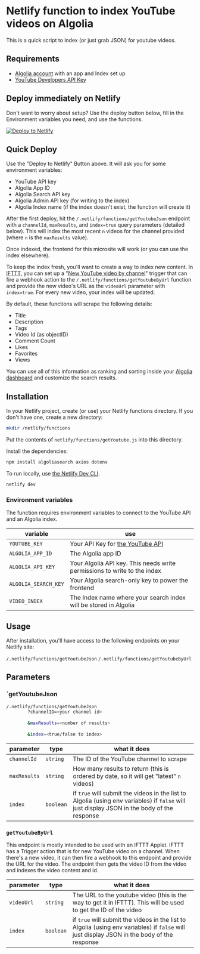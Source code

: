 # Netlify function to index YouTube videos on Algolia

This is a quick script to index (or just grab JSON) for youtube videos.

## Requirements

* [Algolia account](https://algolia.com/signup?utm_source=social&utm_medium=github&utm_campaign=devrel_youtube&utm_id=integrations) with an app and Index set up
* [YouTube Developers API Key](https://developers.google.com/youtube/v3)

## Deploy immediately on Netlify

Don't want to worry about setup? Use the deploy button below, fill in the Environment variables you need, and use the functions.

[![Deploy to Netlify](https://www.netlify.com/img/deploy/button.svg)](https://app.netlify.com/start/deploy?repository=https://github.com/brob/netlify-youtube-ingest)

## Quick Deploy

Use the "Deploy to Netlify" Button above. It will ask you for some environment variables:

* YouTube API key
* Algolia App ID
* Algolia Search API key
* Algolia Admin API key (for writing to the index)
* Algolia Index name (if the index doesn't exist, the function will create it)

After the first deploy, hit the `/.netlify/functions/getYoutubeJson` endpoint with a `channelId`, `maxResults`, and `index=true` query parameters (detailed below). This will index the most recent `n` videos for the channel provided (where `n` is the `maxResults` value).

Once indexed, the frontend for this microsite will work (or you can use the index elsewhere). 

To keep the index fresh, you'll want to create a way to index new content. In [IFTTT](https://ifttt.com), you can set up a "[New YouTube video by channel](https://ifttt.com/youtube/triggers/new_video_by_channel)" trigger that can fire a webhook action to the `/.netlify/functions/getYoutubeByUrl` function and provide the new video's URL as the `videoUrl` parameter with `index=true`. For every new video, your index will be updated.

By default, these functions will scrape the following details:

* Title
* Description
* Tags
* Video Id (as objectID)
* Comment Count
* Likes
* Favorites
* Views

You can use all of this information as ranking and sorting inside your [Algolia dashboard](https://www.algolia.com/dashboard) and customize the search results.

## Installation

In your Netlify project, create (or use) your Netlify functions directory. If you don't have one, create a new directory:

```sh
mkdir /netlify/functions
```

Put the contents of `netlify/functions/getYoutube.js` into this directory.

Install the dependencies:

```sh
npm install algoliasearch axios dotenv
```

To run locally, use [the Netlify Dev CLI](https://www.netlify.com/products/dev/).

```sh
netlify dev
```

### Environment variables

The function requires environment variables to connect to the YouTube API and an Algolia index.

|variable|use|
|--------|---|
|`YOUTUBE_KEY`| Your API Key for [the YouTube API](https://developers.google.com/youtube/v3)|
|`ALGOLIA_APP_ID`| The Algolia app ID |
|`ALGOLIA_API_KEY`| Your Algolia API key. This needs write permissions to write to the index |
|`ALGOLIA_SEARCH_KEY`| Your Algolia search-only key to power the frontend |
|`VIDEO_INDEX`| The Index name where your search index will be stored in Algolia |
 
## Usage

After installation, you'll have access to the following endpoints on your Netlify site:

`/.netlify/functions/getYoutubeJson`
`/.netlify/functions/getYoutubeByUrl`
## Parameters 

### `getYoutubeJson

```sh
/.netlify/functions/getYoutubeJson
        ?channelID=<your channel id>
        
        &maxResults=<number of results>
        
        &index=<true/false to index>
```

|parameter|type|what it does|
|---|----|---|
| `channelId` | `string` | The ID of the YouTube channel to scrape |
| `maxResults` | `string` | How many results to return (this is ordered by date, so it will get "latest" `n` videos) |
| `index` | `boolean` | if `true` will submit the videos in the list to Algolia (using env variables) if `false` will just display JSON in the body of the response

### `getYoutubeByUrl`

This endpoint is mostly intended to be used with an IFTTT Applet. IFTTT has a Trigger action that is for new YouTube video on a channel. When there's a new video, it can then fire a webhook to this endpoint and provide the URL for the video. The endpoint then gets the video ID from the video and indexes the video content and id.

|parameter|type|what it does|
|-------|----|------|
|`videoUrl` | `string` | The URL to the youtube video (this is the way to get it in IFTTT). This will be used to get the ID of the video|
| `index` | `boolean` | if `true` will submit the videos in the list to Algolia (using env variables) if `false` will just display JSON in the body of the response |
